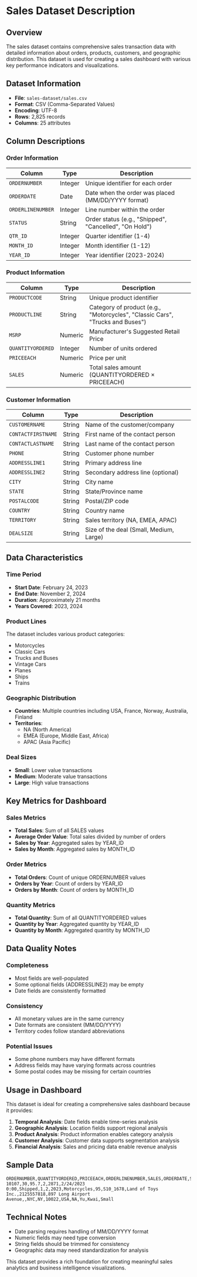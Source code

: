 # Sales Dataset Description

## Overview

The sales dataset contains comprehensive sales transaction data with detailed information about orders, products, customers, and geographic distribution. This dataset is used for creating a sales dashboard with various key performance indicators and visualizations.

## Dataset Information

- **File**: `sales-dataset/sales.csv`
- **Format**: CSV (Comma-Separated Values)
- **Encoding**: UTF-8
- **Rows**: 2,825 records
- **Columns**: 25 attributes

## Column Descriptions

### Order Information
| Column | Type | Description |
|--------|------|-------------|
| `ORDERNUMBER` | Integer | Unique identifier for each order |
| `ORDERDATE` | Date | Date when the order was placed (MM/DD/YYYY format) |
| `ORDERLINENUMBER` | Integer | Line number within the order |
| `STATUS` | String | Order status (e.g., "Shipped", "Cancelled", "On Hold") |
| `QTR_ID` | Integer | Quarter identifier (1-4) |
| `MONTH_ID` | Integer | Month identifier (1-12) |
| `YEAR_ID` | Integer | Year identifier (2023-2024) |

### Product Information
| Column | Type | Description |
|--------|------|-------------|
| `PRODUCTCODE` | String | Unique product identifier |
| `PRODUCTLINE` | String | Category of product (e.g., "Motorcycles", "Classic Cars", "Trucks and Buses") |
| `MSRP` | Numeric | Manufacturer's Suggested Retail Price |
| `QUANTITYORDERED` | Integer | Number of units ordered |
| `PRICEEACH` | Numeric | Price per unit |
| `SALES` | Numeric | Total sales amount (QUANTITYORDERED × PRICEEACH) |

### Customer Information
| Column | Type | Description |
|--------|------|-------------|
| `CUSTOMERNAME` | String | Name of the customer/company |
| `CONTACTFIRSTNAME` | String | First name of the contact person |
| `CONTACTLASTNAME` | String | Last name of the contact person |
| `PHONE` | String | Customer phone number |
| `ADDRESSLINE1` | String | Primary address line |
| `ADDRESSLINE2` | String | Secondary address line (optional) |
| `CITY` | String | City name |
| `STATE` | String | State/Province name |
| `POSTALCODE` | String | Postal/ZIP code |
| `COUNTRY` | String | Country name |
| `TERRITORY` | String | Sales territory (NA, EMEA, APAC) |
| `DEALSIZE` | String | Size of the deal (Small, Medium, Large) |

## Data Characteristics

### Time Period
- **Start Date**: February 24, 2023
- **End Date**: November 2, 2024
- **Duration**: Approximately 21 months
- **Years Covered**: 2023, 2024

### Product Lines
The dataset includes various product categories:
- Motorcycles
- Classic Cars
- Trucks and Buses
- Vintage Cars
- Planes
- Ships
- Trains

### Geographic Distribution
- **Countries**: Multiple countries including USA, France, Norway, Australia, Finland
- **Territories**: 
  - NA (North America)
  - EMEA (Europe, Middle East, Africa)
  - APAC (Asia Pacific)

### Deal Sizes
- **Small**: Lower value transactions
- **Medium**: Moderate value transactions
- **Large**: High value transactions

## Key Metrics for Dashboard

### Sales Metrics
- **Total Sales**: Sum of all SALES values
- **Average Order Value**: Total sales divided by number of orders
- **Sales by Year**: Aggregated sales by YEAR_ID
- **Sales by Month**: Aggregated sales by MONTH_ID

### Order Metrics
- **Total Orders**: Count of unique ORDERNUMBER values
- **Orders by Year**: Count of orders by YEAR_ID
- **Orders by Month**: Count of orders by MONTH_ID

### Quantity Metrics
- **Total Quantity**: Sum of all QUANTITYORDERED values
- **Quantity by Year**: Aggregated quantity by YEAR_ID
- **Quantity by Month**: Aggregated quantity by MONTH_ID

## Data Quality Notes

### Completeness
- Most fields are well-populated
- Some optional fields (ADDRESSLINE2) may be empty
- Date fields are consistently formatted

### Consistency
- All monetary values are in the same currency
- Date formats are consistent (MM/DD/YYYY)
- Territory codes follow standard abbreviations

### Potential Issues
- Some phone numbers may have different formats
- Address fields may have varying formats across countries
- Some postal codes may be missing for certain countries

## Usage in Dashboard

This dataset is ideal for creating a comprehensive sales dashboard because it provides:

1. **Temporal Analysis**: Date fields enable time-series analysis
2. **Geographic Analysis**: Location fields support regional analysis
3. **Product Analysis**: Product information enables category analysis
4. **Customer Analysis**: Customer data supports segmentation analysis
5. **Financial Analysis**: Sales and pricing data enable revenue analysis

## Sample Data

```csv
ORDERNUMBER,QUANTITYORDERED,PRICEEACH,ORDERLINENUMBER,SALES,ORDERDATE,STATUS,QTR_ID,MONTH_ID,YEAR_ID,PRODUCTLINE,MSRP,PRODUCTCODE,CUSTOMERNAME,PHONE,ADDRESSLINE1,ADDRESSLINE2,CITY,STATE,POSTALCODE,COUNTRY,TERRITORY,CONTACTLASTNAME,CONTACTFIRSTNAME,DEALSIZE
10107,30,95.7,2,2871,2/24/2023 0:00,Shipped,1,2,2023,Motorcycles,95,S10_1678,Land of Toys Inc.,2125557818,897 Long Airport Avenue,,NYC,NY,10022,USA,NA,Yu,Kwai,Small
```

## Technical Notes

- Date parsing requires handling of MM/DD/YYYY format
- Numeric fields may need type conversion
- String fields should be trimmed for consistency
- Geographic data may need standardization for analysis

This dataset provides a rich foundation for creating meaningful sales analytics and business intelligence visualizations.
